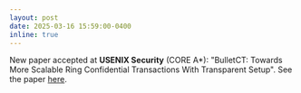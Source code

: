 ```yaml
---
layout: post
date: 2025-03-16 15:59:00-0400
inline: true
---
```


New paper accepted at **USENIX Security** (CORE A*): "BulletCT: Towards More Scalable Ring Confidential Transactions With Transparent Setup". See the paper [here](https://eprint.iacr.org/2025/188.pdf).
